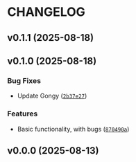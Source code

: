 # CHANGELOG


## v0.1.1 (2025-08-18)


## v0.1.0 (2025-08-18)

### Bug Fixes

- Update Gongy
  ([`2b37e27`](https://github.com/MicaelJarniac/gong-mcp/commit/2b37e27d96624081f6183c8f7dad902a82887a37))

### Features

- Basic functionality, with bugs
  ([`870490a`](https://github.com/MicaelJarniac/gong-mcp/commit/870490a4837aac5f48289138ad713e71bcaa3534))


## v0.0.0 (2025-08-13)
